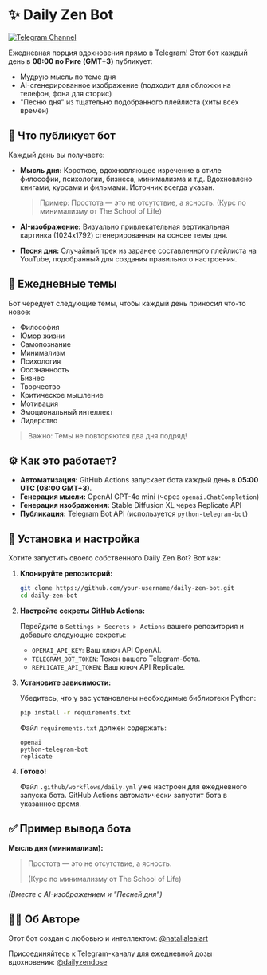 # ✨ Daily Zen Bot

[![Telegram Channel](https://img.shields.io/badge/Telegram-Join%20Channel-blue?logo=telegram)](https://t.me/dailyzendose)

Ежедневная порция вдохновения прямо в Telegram! Этот бот каждый день в **08:00 по Риге (GMT+3)** публикует:

*   Мудрую мысль по теме дня
*   AI-сгенерированное изображение (подходит для обложки на телефон, фона для сторис)
*   "Песню дня" из тщательно подобранного плейлиста (хиты всех времён)

## 🧠 Что публикует бот

Каждый день вы получаете:

*   **Мысль дня:** Короткое, вдохновляющее изречение в стиле философии, психологии, бизнеса, минимализма и т.д.  Вдохновлено книгами, курсами и фильмами. Источник всегда указан.

    > Пример: Простота — это не отсутствие, а ясность. (Курс по минимализму от The School of Life)

*   **AI-изображение:**  Визуально привлекательная вертикальная картинка (1024x1792) сгенерированная на основе темы дня.

*   **Песня дня:**  Случайный трек из заранее составленного плейлиста на YouTube, подобранный для создания правильного настроения.

## 🎯 Ежедневные темы

Бот чередует следующие темы, чтобы каждый день приносил что-то новое:

*   Философия
*   Юмор жизни
*   Самопознание
*   Минимализм
*   Психология
*   Осознанность
*   Бизнес
*   Творчество
*   Критическое мышление
*   Мотивация
*   Эмоциональный интеллект
*   Лидерство

> Важно: Темы не повторяются два дня подряд!

## ⚙️ Как это работает?

*   **Автоматизация:** GitHub Actions запускает бота каждый день в **05:00 UTC (08:00 GMT+3)**.
*   **Генерация мысли:** OpenAI GPT-4o mini (через `openai.ChatCompletion`)
*   **Генерация изображения:** Stable Diffusion XL через Replicate API
*   **Публикация:** Telegram Bot API (используется `python-telegram-bot`)

## 🚀 Установка и настройка

Хотите запустить своего собственного Daily Zen Bot? Вот как:

1.  **Клонируйте репозиторий:**

    ```bash
    git clone https://github.com/your-username/daily-zen-bot.git
    cd daily-zen-bot
    ```

2.  **Настройте секреты GitHub Actions:**

    Перейдите в `Settings > Secrets > Actions` вашего репозитория и добавьте следующие секреты:

    *   `OPENAI_API_KEY`:  Ваш ключ API OpenAI.
    *   `TELEGRAM_BOT_TOKEN`: Токен вашего Telegram-бота.
    *   `REPLICATE_API_TOKEN`: Ваш ключ API Replicate.

3.  **Установите зависимости:**

    Убедитесь, что у вас установлены необходимые библиотеки Python:

    ```bash
    pip install -r requirements.txt
    ```

    Файл `requirements.txt` должен содержать:

    ```
    openai
    python-telegram-bot
    replicate
    ```

4.  **Готово!**

    Файл `.github/workflows/daily.yml` уже настроен для ежедневного запуска бота. GitHub Actions автоматически запустит бота в указанное время.

## ✅ Пример вывода бота

**Мысль дня (минимализм):**

> Простота — это не отсутствие, а ясность.
>
> (Курс по минимализму от The School of Life)

*(Вместе с AI-изображением и "Песней дня")*

## 👩‍💻 Об Авторе

Этот бот создан с любовью и интеллектом: [@natalialeaiart](https://t.me/natalialeaiart)

Присоединяйтесь к Telegram-каналу для ежедневной дозы вдохновения: [@dailyzendose](https://t.me/dailyzendose)
